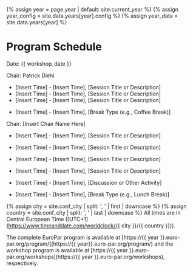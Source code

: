{% assign year = page.year | default: site.current_year %}
{% assign year_config = site.data.years[year].config %}
{% assign year_data = site.data.years[year] %}

# Program Schedule

<!-- Replace with the actual date of the event -->
Date: {{ workshop_date }}

<!-- Replace with the name of the session chair -->
Chair: Patrick Diehl

<!-- Add session details below. Format: Time range, Session title or description -->
* [Insert Time] - [Insert Time], [Session Title or Description]
* [Insert Time] - [Insert Time], [Session Title or Description]
* [Insert Time] - [Insert Time], [Session Title or Description]

<!-- Add breaks as needed -->
* [Insert Time] - [Insert Time], [Break Type (e.g., Coffee Break)]

<!-- Add a new chair if the session changes -->
Chair: [Insert Chair Name Here]

* [Insert Time] - [Insert Time], [Session Title or Description]
* [Insert Time] - [Insert Time], [Session Title or Description]
* [Insert Time] - [Insert Time], [Session Title or Description]
* [Insert Time] - [Insert Time], [Session Title or Description]
* [Insert Time] - [Insert Time], [Discussion or Other Activity]

* [Insert Time] - [Insert Time], [Break Type (e.g., Lunch Break)]

<!-- Specify the time zone for clarity -->
{% assign city = site.conf_city | split: ', ' | first | downcase %}
{% assign country = site.conf_city | split: ', ' | last | downcase %}
All times are in Central European Time ([UTC+1](https://www.timeanddate.com/worldclock/{{ city }}/{{ country }})).

<!-- Add a link to the complete program if available -->
The complete EuroPar program is available at [https://{{ year }}.euro-par.org/program/](https://{{ year}}.euro-par.org/program/) and the workshop
program is available at [https://{{ year }}.euro-par.org/workshops](https://{{ year }}.euro-par.org/workshops), respectively. 


